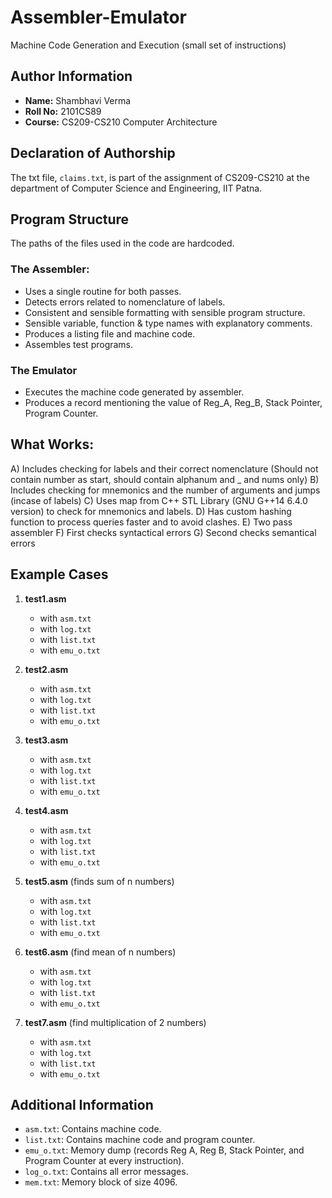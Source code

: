 # Assembler-Emulator
Machine Code Generation and Execution (small set of instructions)

## Author Information
- **Name:** Shambhavi Verma
- **Roll No:** 2101CS89
- **Course:** CS209-CS210 Computer Architecture

## Declaration of Authorship
The txt file, `claims.txt`, is part of the assignment of CS209-CS210 at the department of Computer Science and Engineering, IIT Patna.

## Program Structure
The paths of the files used in the code are hardcoded.

### The Assembler:
- Uses a single routine for both passes.
- Detects errors related to nomenclature of labels.
- Consistent and sensible formatting with sensible program structure. 
- Sensible variable, function & type names with explanatory comments.
- Produces a listing file and machine code.
- Assembles test programs.

### The Emulator
- Executes the machine code generated by assembler.
- Produces a record mentioning the value of Reg_A, Reg_B, Stack Pointer, Program Counter.

## What Works:
A) Includes checking for labels and their correct nomenclature (Should not contain number as start, should contain alphanum and _ and nums only)
B) Includes checking for mnemonics and the number of arguments and jumps (incase of labels)
C) Uses map from C++ STL Library (GNU G++14 6.4.0 version) to check for mnemonics and labels.
D) Has custom hashing function to process queries faster and to avoid clashes.
E) Two pass assembler
F) First checks syntactical errors
G) Second checks semantical errors

## Example Cases
1. **test1.asm**
    - with `asm.txt`
    - with `log.txt`
    - with `list.txt`
    - with `emu_o.txt`

2. **test2.asm**
    - with `asm.txt`
    - with `log.txt`
    - with `list.txt`
    - with `emu_o.txt`

3. **test3.asm**
    - with `asm.txt`
    - with `log.txt`
    - with `list.txt`
    - with `emu_o.txt`

4. **test4.asm**
    - with `asm.txt`
    - with `log.txt`
    - with `list.txt`
    - with `emu_o.txt`

5. **test5.asm** (finds sum of n numbers)
    - with `asm.txt`
    - with `log.txt`
    - with `list.txt`
    - with `emu_o.txt`

6. **test6.asm** (find mean of n numbers)
    - with `asm.txt`
    - with `log.txt`
    - with `list.txt`
    - with `emu_o.txt`

7. **test7.asm** (find multiplication of 2 numbers)
    - with `asm.txt`
    - with `log.txt`
    - with `list.txt`
    - with `emu_o.txt`

## Additional Information
- `asm.txt`: Contains machine code.
- `list.txt`: Contains machine code and program counter.
- `emu_o.txt`: Memory dump (records Reg A, Reg B, Stack Pointer, and Program Counter at every instruction).
- `log_o.txt`: Contains all error messages.
- `mem.txt`: Memory block of size 4096.
